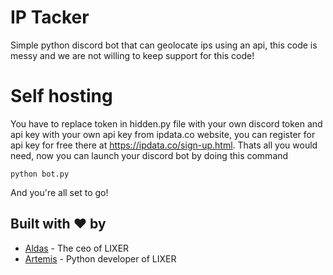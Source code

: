# IP Tacker
Simple python discord bot that can geolocate ips using an api, this code is messy and we are not willing to keep support for this code!

# Self hosting
You have to replace token in hidden.py file with your own discord token and api key with your own api key from ipdata.co website, you can register for api key for free there at https://ipdata.co/sign-up.html. Thats all you would need, now you can launch your discord bot by doing this command
```
python bot.py
```
And you're all set to go!

## Built with ❤️ by

* [Aldas](https://github.com/AXDZ) - The ceo of LIXER
* [Artemis](https://github.com/ArtemisFowlJnr) - Python developer of LIXER
